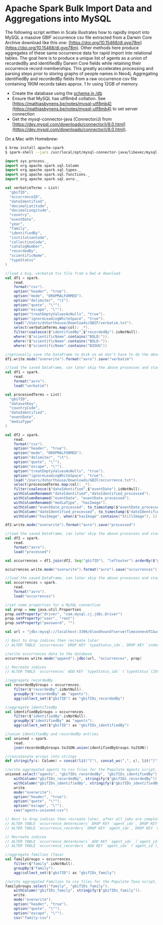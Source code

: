# Apache Spark Bulk Import Data and Aggregations into MySQL

The following script written in Scala illustrates how to rapidly import into MySQL a massive GBIF occurrence csv file extracted from a Darwin Core Archive download like this one: [https://doi.org/10.15468/dl.gyp78m](https://doi.org/10.15468/dl.gyp78m). Other methods here produce aggregates of these same occurrence data for rapid import into relational tables. The goal here is to produce a unique list of agents as a union of recordedBy and identifiedBy Darwin Core fields while retaining their occurrence record memberships. This greatly accelerates processing and parsing steps prior to storing graphs of people names in Neo4j. Aggregating identifiedBy and recordedBy fields from a raw occurrence csv file containing 190M records takes approx. 1 hr using 12GB of memory.

- Create the database using the [schema in /db](db/bloodhound.sql)
- Ensure that MySQL has utf8mb4 collation. See [https://mathiasbynens.be/notes/mysql-utf8mb4](https://mathiasbynens.be/notes/mysql-utf8mb4) to set server connection
- Get the mysql-connector-java (Connector/J) from [https://dev.mysql.com/downloads/connector/j/8.0.html](https://dev.mysql.com/downloads/connector/j/8.0.html).

On a Mac with Homebrew:

```bash
$ brew install apache-spark
$ spark-shell --jars /usr/local/opt/mysql-connector-java/libexec/mysql-connector-java-8.0.19.jar --packages org.apache.spark:spark-avro_2.11:2.4.5 --driver-memory 12G
```

```scala
import sys.process._
import org.apache.spark.sql.Column
import org.apache.spark.sql.types._
import org.apache.spark.sql.functions._
import org.apache.spark.sql.avro._

val verbatimTerms = List(
  "gbifID",
  "occurrenceID",
  "dateIdentified",
  "decimalLatitude",
  "decimalLongitude",
  "country",
  "eventDate",
  "year",
  "family",
  "identifiedBy",
  "institutionCode",
  "collectionCode",
  "catalogNumber",
  "recordedBy",
  "scientificName",
  "typeStatus"
)

//load a big, verbatim tsv file from a DwC-A download
val df1 = spark.
    read.
    format("csv").
    option("header", "true").
    option("mode", "DROPMALFORMED").
    option("delimiter", "\t").
    option("quote", "\"").
    option("escape", "\"").
    option("treatEmptyValuesAsNulls", "true").
    option("ignoreLeadingWhiteSpace", "true").
    load("/Users/dshorthouse/Downloads/GBIF/verbatim.txt").
    select(verbatimTerms.map(col): _*).
    filter(coalesce($"identifiedBy",$"recordedBy").isNotNull).
    where(!$"scientificName".contains("BOLD:")).
    where(!$"scientificName".contains("BOLD-")).
    where(!$"scientificName".contains("BIOUG"))

//optionally save the DataFrame to disk so we don't have to do the above again
df1.write.mode("overwrite").format("avro").save("verbatim")

//load the saved DataFrame, can later skip the above processes and start from here
val df1 = spark.
    read.
    format("avro").
    load("verbatim")

val processedTerms = List(
  "gbifID",
  "datasetKey",
  "countryCode",
  "dateIdentified",
  "eventDate",
  "mediaType"
)

val df2 = spark.
    read.
    format("csv").
    option("header", "true").
    option("mode", "DROPMALFORMED").
    option("delimiter", "\t").
    option("quote", "\"").
    option("escape", "\"").
    option("treatEmptyValuesAsNulls", "true").
    option("ignoreLeadingWhiteSpace", "true").
    load("/Users/dshorthouse/Downloads/GBIF/occurrence.txt").
    select(processedTerms.map(col): _*).
    filter(coalesce($"dateIdentified",$"eventDate").isNotNull).
    withColumnRenamed("dateIdentified","dateIdentified_processed").
    withColumnRenamed("eventDate", "eventDate_processed").
    withColumnRenamed("mediaType", "hasImage").
    withColumn("eventDate_processed", to_timestamp($"eventDate_processed")).
    withColumn("dateIdentified_processed", to_timestamp($"dateIdentified_processed")).
    withColumn("hasImage", when($"hasImage".contains("StillImage"), 1).otherwise(0))

df2.write.mode("overwrite").format("avro").save("processed")

//load the saved DataFrame, can later skip the above processes and start from here
val df2 = spark.
    read.
    format("avro").
    load("processed")

val occurrences = df1.join(df2, Seq("gbifID"), "leftouter").orderBy($"gbifID").distinct

occurrences.write.mode("overwrite").format("avro").save("occurrences")

//load the saved DataFrame, can later skip the above processes and start from here
val occurrences = spark.
    read.
    format("avro").
    load("occurrences")

//set some properties for a MySQL connection
val prop = new java.util.Properties
prop.setProperty("driver", "com.mysql.cj.jdbc.Driver")
prop.setProperty("user", "root")
prop.setProperty("password", "")

val url = "jdbc:mysql://localhost:3306/bloodhound?serverTimezone=UTC&useSSL=false"

// Best to drop indices then recreate later
// ALTER TABLE `occurrences` DROP KEY `typeStatus_idx`, DROP KEY `index_occurrences_on_datasetKey`;

//write occurrences data to the database
occurrences.write.mode("append").jdbc(url, "occurrences", prop)

// Recreate indices
// ALTER TABLE `occurrences` ADD KEY `typeStatus_idx` (`typeStatus`(256)), ADD KEY `index_occurrences_on_datasetKey` (`datasetKey`);

//aggregate recordedBy
val recordedByGroups = occurrences.
    filter($"recordedBy".isNotNull).
    groupBy($"recordedBy" as "agents").
    agg(collect_set($"gbifID") as "gbifIDs_recordedBy")

//aggregate identifiedBy
val identifiedByGroups = occurrences.
    filter($"identifiedBy".isNotNull).
    groupBy($"identifiedBy" as "agents").
    agg(collect_set($"gbifID") as "gbifIDs_identifiedBy")

//union identifiedBy and recordedBy entries
val unioned = spark.
    read.
    json(recordedByGroups.toJSON.union(identifiedByGroups.toJSON))

//concatenate arrays into strings
def stringify(c: Column) = concat(lit("["), concat_ws(",", c), lit("]"))

//write aggregated agents to csv files for the Populate Agents script, /bin/populate_agents.rb
unioned.select("agents", "gbifIDs_recordedBy", "gbifIDs_identifiedBy").
    withColumn("gbifIDs_recordedBy", stringify($"gbifIDs_recordedBy")).
    withColumn("gbifIDs_identifiedBy", stringify($"gbifIDs_identifiedBy")).
    write.
    mode("overwrite").
    option("header", "true").
    option("quote", "\"").
    option("escape", "\"").
    csv("agents-unioned-csv")

// Best to drop indices then recreate later, after all jobs are complete
// ALTER TABLE `occurrence_determiners` DROP KEY `agent_idx`, DROP KEY `occurrence_idx`;
// ALTER TABLE `occurrence_recorders` DROP KEY `agent_idx`, DROP KEY `occurrence_idx`;

// Recreate indices
// ALTER TABLE `occurrence_determiners` ADD KEY `agent_idx` (`agent_id`), ADD KEY `occurrence_idx` (`occurrence_id`);
// ALTER TABLE `occurrence_recorders` ADD KEY `agent_idx` (`agent_id`), ADD KEY `occurrence_idx` (`occurrence_id`);

//aggregate families (Taxa)
val familyGroups = occurrences.
    filter($"family".isNotNull).
    groupBy($"family").
    agg(collect_set($"gbifID") as "gbifIDs_family")

//write aggregated Families to csv files for the Populate Taxa script, /bin/populate_taxa.rb
familyGroups.select("family", "gbifIDs_family").
    withColumn("gbifIDs_family", stringify($"gbifIDs_family")).
    write.
    mode("overwrite").
    option("header", "true").
    option("quote", "\"").
    option("escape", "\"").
    csv("family-csv")
```
